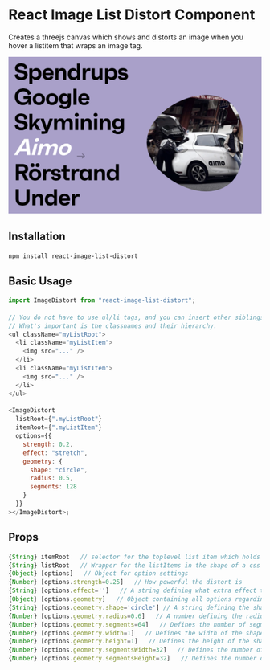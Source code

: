 # React Image List Distort Component

Creates a threejs canvas which shows and distorts an image when you hover a listitem that wraps an image tag.

![preview image](https://github.com/KimPaow/react-image-list-distort/raw/master/src/images/preview.png)

## Installation

`npm install react-image-list-distort`

## Basic Usage

```js
import ImageDistort from "react-image-list-distort";

// You do not have to use ul/li tags, and you can insert other siblings. 
// What's important is the classnames and their hierarchy.
<ul className="myListRoot">
  <li className="myListItem">
    <img src="..." />
  </li>
  <li className="myListItem">
    <img src="..." />
  </li>
</ul>

<ImageDistort
  listRoot={".myListRoot"}
  itemRoot={".myListItem"}
  options={{
    strength: 0.2,
    effect: "stretch",
    geometry: {
      shape: "circle",
      radius: 0.5,
      segments: 128
    }
  }}
></ImageDistort>;
```

## Props

```js 
{String} itemRoot   // selector for the toplevel list item which holds the image
{String} listRoot   // Wrapper for the listItems in the shape of a css class selector.
{Object} [options]   // Object for option settings
{Number} [options.strength=0.25]   // How powerful the distort is
{String} [options.effect='']   // A string defining what extra effect to apply. Defaults to "redshift", can also pass "stretch"
{Object} [options.geometry]   // Object containing all options regarding the shape that holds the image
{String} [options.geometry.shape='circle'] // A string defining the shape of the geometry. Defaults to "circle", can also pass "plane". If circle then the image should be square.
{Number} [options.geometry.radius=0.6]   // A number defining the radius(size) of the shape. Only applicable when shape is 'circle'
{Number} [options.geometry.segments=64]   // Defines the number of segments of the shape when the shape is 'circle
{Number} [options.geometry.width=1]   // Defines the width of the shape when the shape is 'plane'
{Number} [options.geometry.height=1]   // Defines the height of the shape when the shape is 'plane'
{Number} [options.geometry.segmentsWidth=32]   // Defines the number of segments on the X-axis of the shape when the shape is 'plane'
{Number} [options.geometry.segmentsHeight=32]   // Defines the number of segments on the Y-axis of the shape when the shape is 'plane'
```

